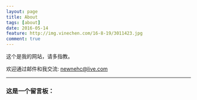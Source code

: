 ```yaml
---
layout: page
title: About
tags: [about]
date: 2016-05-14
feature: http://img.vinechen.com/16-8-19/3011423.jpg
comment: true
---
```


这个是我的网站，请多指教。

欢迎通过邮件和我交流: newnehc@live.com

 

---
### 这是一个留言板：
